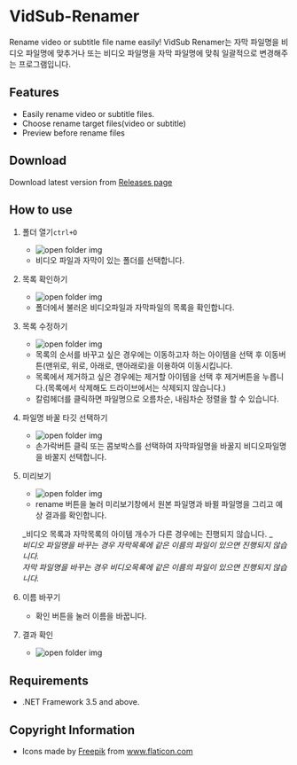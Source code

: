 # VidSub-Renamer
Rename video or subtitle file name easily!
VidSub Renamer는 자막 파일명을 비디오 파일명에 맞추거나 또는 비디오 파일명을 자막 파일명에 맞춰 일괄적으로 변경해주는 프로그램입니다.

## Features
- Easily rename video or subtitle files.
- Choose rename target files(video or subtitle)
- Preview before rename files

## Download
Download latest version from [Releases page](https://github.com/uiyoung/VidSub-Renamer/releases)

## How to use    
1. 폴더 열기`ctrl+O`
   - ![open folder img](/path/to/img.jpg)
   - 비디오 파일과 자막이 있는 폴더를 선택합니다.
2. 목록 확인하기
   - ![open folder img](/path/to/img.jpg)
   - 폴더에서 불러온 비디오파일과 자막파일의 목록을 확인합니다. 
3. 목록 수정하기
   - ![open folder img](/path/to/img.jpg)
   - 목록의 순서를 바꾸고 싶은 경우에는 이동하고자 하는 아이템을 선택 후 이동버튼(맨위로, 위로, 아래로, 맨아래로)을 이용하여 이동시킵니다.
   - 목록에서 제거하고 싶은 경우에는 제거할 아이템을 선택 후 제거버튼을 누릅니다.(목록에서 삭제해도 드라이브에서는 삭제되지 않습니다.)
   - 칼럼헤더를 클릭하면 파일명으로 오름차순, 내림차순 정렬을 할 수 있습니다.
4. 파일명 바꿀 타깃 선택하기    
   - ![open folder img](/path/to/img.jpg)
   - 손가락버튼 클릭 또는 콤보박스를 선택하여 자막파일명을 바꿀지 비디오파일명을 바꿀지 선택합니다.
5. 미리보기
   - ![open folder img](/path/to/img.jpg)
   - rename 버튼을 눌러 미리보기창에서 원본 파일명과 바뀔 파일명을 그리고 예상 결과를 확인합니다.
   
   
    _비디오 목록과 자막목록의 아이템 개수가 다른 경우에는 진행되지 않습니다. _   
    _비디오 파일명을 바꾸는 경우 자막목록에 같은 이름의 파일이 있으면 진행되지 않습니다._   
    _자막 파일명을 바꾸는 경우 비디오목록에 같은 이름의 파일이 있으면 진행되지 않습니다._       
   
6. 이름 바꾸기    
   - 확인 버튼을 눌러 이름을 바꿉니다.
7. 결과 확인
   - ![open folder img](/path/to/img.jpg)
   
## Requirements
* .NET Framework 3.5 and above.

## Copyright Information
  - Icons made by [Freepik](http://www.freepik.com/) from www.flaticon.com
